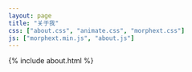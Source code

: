 ```yaml
---
layout: page
title: "关于我"
css: ["about.css", "animate.css", "morphext.css"]
js: ["morphext.min.js", "about.js"]
---
```

{% include about.html %}